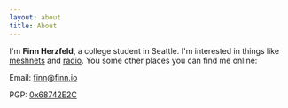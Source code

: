```yaml
---
layout: about
title: About
---
```



I'm **Finn Herzfeld**, a college student in Seattle. I'm interested in things
like [meshnets](https://seattlemesh.net) and [radio](http://uwave.fm). You some
other places you can find me online:

Email: finn@finn.io

PGP: [0x68742E2C](/pgp.key)
